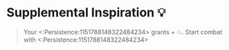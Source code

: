 # Supplemental Inspiration 💡 
> Your <:Persistence:1151788148322484234> grants + 💥. Start combat with <:Persistence:1151788148322484234>
